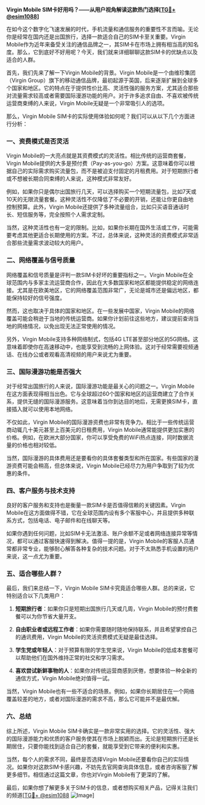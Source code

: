 **Virgin Mobile SIM卡好用吗？——从用户视角解读这款热门选择[[TG💪+ @esim1088](https://t.me/s/esim1088)]**

在如今这个数字化飞速发展的时代，手机流量和通信服务的重要性不言而喻。无论你是经常在国内还是出国旅行，选择一款适合自己的SIM卡至关重要。Virgin Mobile作为近年来备受关注的通信品牌之一，其SIM卡在市场上拥有相当高的知名度。那么，它到底好不好用呢？今天，我们就来详细聊聊这款SIM卡的优缺点以及适合的人群。

首先，我们先来了解一下Virgin Mobile的背景。Virgin Mobile是一个由维珍集团（Virgin Group）旗下的移动通信品牌，最初起源于英国，后来逐渐扩展到全球多个国家和地区。它的特点在于提供性价比高、灵活性强的服务方案，尤其适合那些对流量需求较高或者需要国际漫游功能的用户。对于许多追求自由、不喜欢被传统运营商束缚的人来说，Virgin Mobile无疑是一个非常吸引人的选项。

那么，Virgin Mobile SIM卡的实际使用体验如何呢？我们可以从以下几个方面进行分析：

### 一、资费模式是否灵活

Virgin Mobile的一大亮点就是其资费模式的灵活性。相比传统的运营商套餐，Virgin Mobile提供的大多是预付费（Pay-as-you-go）方案。这意味着你可以根据自己的实际需求购买流量包，而不是被迫支付固定的月租费用。对于短期旅行者或不想被长期合同束缚的人来说，这种模式非常友好。

例如，如果你只是偶尔出国旅行几天，可以选择购买一个短期流量包，比如7天或10天的无限流量套餐。这种灵活性不仅降低了不必要的开销，还能让你更自由地控制预算。此外，Virgin Mobile还提供了多种流量组合，比如只买语音通话时长、短信服务等，完全按照个人需求定制。

当然，这种灵活性也有一定的限制。比如，如果你长期在国外生活或工作，可能需要考虑其他更适合长期使用的方案。不过，总体来说，这种灵活的资费模式非常适合那些流量需求波动较大的用户。

### 二、网络覆盖与信号质量

网络覆盖和信号质量是评判一款SIM卡好坏的重要指标之一。Virgin Mobile在全球范围内与多家主流运营商合作，因此在大多数国家和地区都能提供稳定的网络连接。尤其是在欧美地区，它的网络覆盖范围非常广，无论是城市还是偏远地区，都能保持较好的信号强度。

然而，这也取决于具体的国家和地区。在一些发展中国家，Virgin Mobile的网络覆盖可能会稍逊于当地的传统运营商。如果你计划前往这些地方，建议提前查询当地的网络情况，以免出现无法正常使用的情况。

另外，Virgin Mobile支持多种网络制式，包括4G LTE甚至部分地区的5G网络。这意味着即使你在高速移动中，也能享受到流畅的上网体验。这对于经常需要视频通话、在线办公或者观看高清视频的用户来说尤为重要。

### 三、国际漫游功能是否强大

对于经常出国旅行的人来说，国际漫游功能是最关心的问题之一。Virgin Mobile在这方面表现得相当出色。它与全球超过60个国家和地区的运营商建立了合作关系，提供无缝的国际漫游服务。这意味着当你到达目的地后，无需更换SIM卡，直接插入就可以使用本地网络。

不仅如此，Virgin Mobile的国际漫游资费也非常有竞争力。相比于一些传统运营商动辄几十美元甚至上百美元的日租费用，Virgin Mobile通常能提供更加实惠的价格。例如，在欧洲大部分国家，你可以享受免费的WiFi热点连接，同时数据流量的价格也相对较低。

当然，国际漫游的具体费用还是要看你的具体套餐类型和所在国家。有些国家的漫游资费可能会稍高，但总体来说，Virgin Mobile已经尽力为用户争取到了较为优惠的条件。

### 四、客户服务与技术支持

良好的客户服务和支持也是衡量一款SIM卡是否值得信赖的关键因素。Virgin Mobile在这方面做得不错，它在全球范围内设有多个客服中心，并且提供多种联系方式，包括电话、电子邮件和在线聊天等。

如果你遇到任何问题，比如SIM卡无法激活、账户余额不足或者网络连接异常等情况，都可以通过客服快速得到解决。值得一提的是，Virgin Mobile的客服人员通常都非常专业，能够耐心解答各种复杂的技术问题。对于不太熟悉手机设置的用户来说，这一点尤为重要。

### 五、适合哪些人群？

最后，我们来总结一下，Virgin Mobile SIM卡究竟适合哪些人群。总的来说，它特别适合以下几类用户：

1. **短期旅行者**：如果你只是短期出国旅行几天或几周，Virgin Mobile的预付费套餐可以为你节省大量开支。
   
2. **自由职业者或远程工作者**：如果你需要随时随地保持联系，并且希望掌控自己的通讯费用，Virgin Mobile的灵活资费模式无疑是最佳选择。

3. **学生党或年轻人**：对于预算有限的学生党来说，Virgin Mobile的低成本套餐可以帮助他们在国外维持正常的社交和学习需求。

4. **喜欢尝试新鲜事物的人**：如果你对传统运营商感到厌倦，想要体验一种全新的通信方式，Virgin Mobile绝对值得一试。

当然，Virgin Mobile也有一些不适合的场景。例如，如果你长期居住在一个网络覆盖较差的地方，或者对国际漫游的需求不高，那么它可能并不是最优解。

### 六、总结

综上所述，Virgin Mobile SIM卡确实是一款非常实用的选择。它的灵活性、强大的国际漫游能力和优质的客户服务使其在市场上脱颖而出。无论是短期旅行还是长期居住，只要你能找到适合自己的套餐，就能享受到它带来的便利和实惠。

当然，每个人的需求不同，最终是否选择Virgin Mobile还要看你自己的实际情况。如果你对这款SIM卡感兴趣，不妨先去官网查询具体信息，或者咨询客服了解更多细节。相信通过这篇文章，你也对Virgin Mobile有了更深的了解。

最后，如果你想了解更多关于SIM卡的信息，或者想购买相关产品，记得关注我们的频道[[TG💪+ @esim1088](https://t.me/s/esim1088) ![Image](https://i.postimg.cc/4NQfJmqS/Snipaste-2025-05-13-00-14-12.png)]